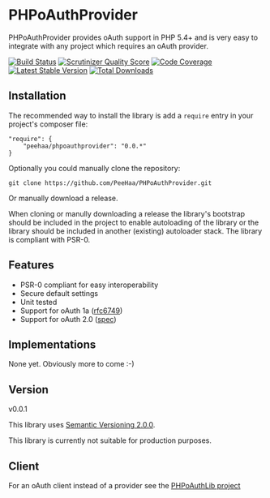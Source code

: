PHPoAuthProvider
=

PHPoAuthProvider provides oAuth support in PHP 5.4+ and is very easy to integrate with any project which requires an oAuth provider.

[![Build Status](https://travis-ci.org/PeeHaa/PHPoAuthProvider.png?branch=master)](https://travis-ci.org/PeeHaa/PHPoAuthProvider) [![Scrutinizer Quality Score](https://scrutinizer-ci.com/g/PeeHaa/PHPoAuthProvider/badges/quality-score.png?s=60a4ff6f6e4b996632da8fae1e3faa73b4cef9fd)](https://scrutinizer-ci.com/g/PeeHaa/PHPoAuthProvider/) [![Code Coverage](https://scrutinizer-ci.com/g/PeeHaa/PHPoAuthProvider/badges/coverage.png?s=938b8c88bd058242b66ceeeb34aaa9b0c1f7fa57)](https://scrutinizer-ci.com/g/PeeHaa/PHPoAuthProvider/) [![Latest Stable Version](https://poser.pugx.org/peehaa/phpoauthprovider/v/stable.png)](https://packagist.org/packages/peehaa/phpoauthprovider) [![Total Downloads](https://poser.pugx.org/peehaa/phpoauthprovider/downloads.png)](https://packagist.org/packages/peehaa/phpoauthprovider)

Installation
-

The recommended way to install the library is add a `require` entry in your project's composer file:

    "require": {
        "peehaa/phpoauthprovider": "0.0.*"
    }

Optionally you could manually clone the repository:

    git clone https://github.com/PeeHaa/PHPoAuthProvider.git

Or manually download a release.

When cloning or manully downloading a release the library's bootstrap should be included in the project to enable autoloading of the library or the library should be included in another (existing) autoloader stack. The library is compliant with PSR-0.

Features
-

- PSR-0 compliant for easy interoperability
- Secure default settings
- Unit tested
- Support for oAuth 1a ([rfc6749][rfc6749])
- Support for oAuth 2.0 ([spec][oauth1a-spec])

Implementations
-

None yet. Obviously more to come :-)

Version
-

v0.0.1

This library uses [Semantic Versioning 2.0.0][semver].

This library is currently not suitable for production purposes.

Client
-

For an oAuth client instead of a provider see the [PHPoAuthLib project][phpoauthlib]

[phpoauthlib]: https://github.com/Lusitanian/PHPoAuthLib
[rfc6749]: http://tools.ietf.org/html/rfc6749
[oauth1a-spec]: http://oauth.net/core/1.0a/
[semver]: http://semver.org/
